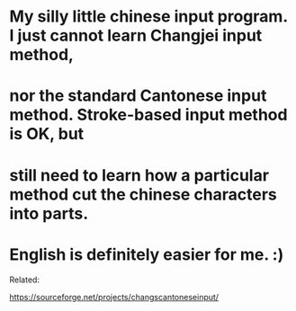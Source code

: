 # My silly little chinese input program. I just cannot learn Changjei input method,
# nor the standard Cantonese input method. Stroke-based input method is OK, but
# still need to learn how a particular method cut the chinese characters into parts.
# English is definitely easier for me. :)

Related:

https://sourceforge.net/projects/changscantoneseinput/
